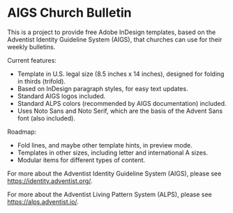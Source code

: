 # AIGS Church Bulletin

This is a project to provide free Adobe InDesign templates, based on the Adventist Identity Guideline System (AIGS), that churches can use for their weekly bulletins.

Current features:
- Template in U.S. legal size (8.5 inches x 14 inches), designed for folding in thirds (trifold).
- Based on InDesign paragraph styles, for easy text updates.
- Standard AIGS logos included.
- Standard ALPS colors (recommended by AIGS documentation) included.
- Uses Noto Sans and Noto Serif, which are the basis of the Advent Sans font (also included).

Roadmap:
- Fold lines, and maybe other template hints, in preview mode.
- Templates in other sizes, including letter and international A sizes.
- Modular items for different types of content.

For more about the Adventist Identity Guideline System (AIGS), please see https://identity.adventist.org/.

For more about the Adventist Living Pattern System (ALPS), please see https://alps.adventist.io/.
